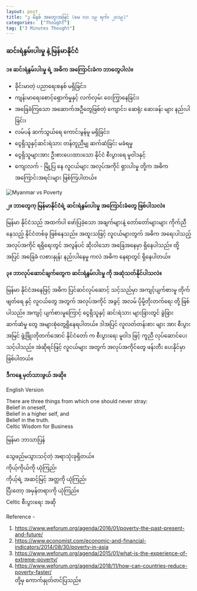 ```yaml
---
layout: post
title: "၃ မိနစ် အတွေးအမြင် (မေ လ၊ ၁၉ ရက်၊ ၂၀၁၉)"
categories:  ["Thought"]
tag: ["3 Minutes Thought"]
---
```


###  ဆင်းရဲနွမ်းပါးမှု နဲ့ မြန်မာနိုင်ငံ

**၁။ ဆင်းရဲနွမ်းပါးမှု ရဲ့ အဓိက  အကြောင်းခံက ဘာတွေပါလဲ။**

-  ခိုင်းမာတဲ့ ပညာရေးစနစ် မရှိခြင်း၊
-  ကျန်းမာရေးစောင့်ရှောက်မှုနှင့် လက်လှမ်း ဝေးကြွာနေခြင်း၊
-  အခြေခံကြသော အဆောက်အဦတွေဖြစ်တဲ့ ကျောင်း၊ ဆေရုံး ဆေးခန်း များ နည်းပါခြင်း၊
-  လမ်ပန် ဆက်သွယ်ရေ ကောင်းမွန်မူ မရှိခြင်း၊
-  ငွေရှိသူနှင့်ဆင်းရဲသား တန်တူညီမျှ ဆက်ဆံခြင်း မခံရမှု
-  ငွေရှိသူများအား ဦးစားပေးထားသော နိုင်ငံ စီးပွားရေ မူဝါဒနှင့်
-  ကျေးလက် - မြို့ပြ နေ  လူငယ်များ အလုပ်အကိုင် ရှားပါးမှု တို့က အဓိက အကြောင်းအရင်းများ ဖြစ်ကြပါတယ်။

<!-- more -->

<img src="http://drive.google.com/uc?export=view&id=1ZsI5Lpf7VaAgXPPfPIUzEfLo0vNa7dBJ" alt="Myanmar vs Poverty">

**၂။ ဘာတွေက့ မြန်မာနိုင်ငံရဲ့   ဆင်းရဲနွမ်းပါးမှု အကြောင်းခံတွေ ဖြစ်ပါသလဲ။**

မြန်မာ နိုင်ငံသည် အထက်ပါ ဖော်ပြခဲ့သော အချက်များနဲ့ တော်တော်များများ ကိုက်ညီနေသည့် နိုင်ငံတစ်ခု ဖြစ်နေသည်။
အထူးသဖြင့် လူငယ်များတွက် အဓိက အရေးပါသည့် အလုပ်အကိုင် ရရှိရေးတွင် အလွန်ပင် ဆိုးဝါသော အခြေအနေမှာ ရှိနေပါသည်။
ထို့အပြင် အခြေခံ လစားနှုန်း နည်းပါနေမှု ကလဲ အဓိက နေရာတွင် ရှိနေပါတယ်။

**၃။  ဘာလုပ်ဆောင်ချက်တွေက ဆင်းရဲနွမ်းပါးမှု  ကို အဆုံသတ်နိုင်ပါသလဲ။**

မြန်မာ နိုင်ငံအနေဖြင့် အဓိက ပြင်ဆင်လုပ်ဆောင့် သင့်သည်မှာ အကျင့်ပျက်စားမူ တိုက်ဖျတ်ရေ နှင့် လူငယ်တွေ အတွက် အလုပ်အကိုင် အခွင့် အလမ် ပိုမို့တိုးတက်ရေး တို့ ဖြစ်ပါသည်။
အကျင့် ပျက်စားမူကြောင့် ငွေရှိသူနှင့် ဆင်းရဲသား များခြားတွင် ခွဲခြား ဆက်ဆံမှု တွေ အများစုံတွေ့ရှိနေရပါတယ်။
ဒါအပြင် လူလတ်တန်းစား များ အား စီးပွားအမြင် ဖွံ့ဖြိုးတိုတက်အောင် နိုင်ငံတော် က စီးပွားရေး မူဝါဒ ဖြင့်   ကူညီ လုပ်ဆောင်ပေးသင့်ပါသည်။
အဲဆိုရင်ဖြင့် လူငယ်များ အတွက် အလုပ်အကိုင်တွေ ဖန်းတီး ပေးနိုင်မှာ ဖြစ်ပါတယ်။

**ဒီကနေ့ မှတ်သားဖွယ် အဆို။**

English Version

There are three things from which one should never stray:<br />
Belief in oneself,<br />
Belief in a higher self, and<br />
Belief in the truth.<br />
Celtic Wisdom for Business

မြန်မာ ဘာသာပြန်

သွေဖည်မသွားသင့်တဲ့ အရာသုံးခုရှိတယ်။<br />
ကိုယ့်ကိုယ်ကို ယုံကြည်၊<br />
ကိုယ့်ရဲ့ အဆင့်မြင့် အတ္တကို ယုံကြည်၊<br />
ပြီးတော့ အမှန်တရားကို ယုံကြည်။<br />
Celtic စီးပွားရေး အဆို


Reference -
1. https://www.weforum.org/agenda/2016/01/poverty-the-past-present-and-future/<br />
2. https://www.economist.com/economic-and-financial-indicators/2014/08/30/poverty-in-asia<br />
3. https://www.weforum.org/agenda/2015/01/what-is-the-experience-of-extreme-poverty/<br />
4. https://www.weforum.org/agenda/2018/11/how-can-countries-reduce-poverty-faster/<br />
တို့မှ ကောက်နှုတ်တင်ပြသည်။
